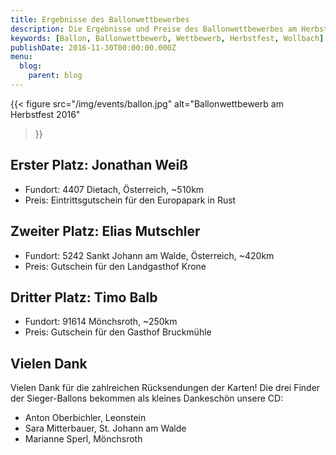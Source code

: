 ```yaml
---
title: Ergebnisse des Ballonwettbewerbes
description: Die Ergebnisse und Preise des Ballonwettbewerbes am Herbstfest mit Gewinnern, Zielort und Preisen.
keywords: [Ballon, Ballonwettbewerb, Wettbewerb, Herbstfest, Wollbach]
publishDate: 2016-11-30T00:00:00.000Z
menu:
  blog:
    parent: blog
---
```


{{< figure src="/img/events/ballon.jpg"
           alt="Ballonwettbewerb am Herbstfest 2016"
>}}

## Erster Platz: Jonathan Weiß
- Fundort: 4407 Dietach, Österreich, ~510km
- Preis: Eintrittsgutschein für den Europapark in Rust

## Zweiter Platz: Elias Mutschler
- Fundort: 5242 Sankt Johann am Walde, Österreich, ~420km
- Preis: Gutschein für den Landgasthof Krone

## Dritter Platz: Timo Balb
- Fundort: 91614 Mönchsroth, ~250km
- Preis: Gutschein für den Gasthof Bruckmühle

## Vielen Dank
Vielen Dank für die zahlreichen Rücksendungen der Karten!
Die drei Finder der Sieger-Ballons bekommen als kleines Dankeschön unsere CD:
- Anton Oberbichler, Leonstein
- Sara Mitterbauer, St. Johann am Walde
- Marianne Sperl, Mönchsroth
